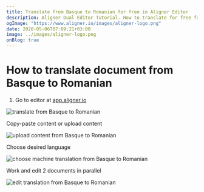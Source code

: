 ```yaml
---
title: Translate from Basque to Romanian for free in Aligner Editor
description: Aligner Dual Editor Tutorial. How to translate for free from Basque to Romanian. Aligner is multilingual document management platform. 
ogImage: "https://www.aligner.io/images/aligner-logo.png"
date: 2020-05-06T07:09:21+03:00
image: ../images/aligner-logo.png
onBlog: true
---
```


# How to translate document from Basque to Romanian

1. Go to editor at [app.aligner.io](https://app.aligner.io "Aligner App web page")

![translate from Basque to Romanian](../aligner-blank-editor.png "translate from Basque to Romanian")

Copy-paste content or upload content

![upload content from Basque to Romanian](../aligner-uploaded-document.png "upload content from Basque to Romanian")

Choose desired language

![choose machine translation from Basque to Romanian](../aligner-language-dropdown.png "choose machine translation from Basque to Romanian")

Work and edit 2 documents in parallel

![edit translation from Basque to Romanian](../aligner-double-sitded-editor.png "edit translation from Basque to Romanian")

